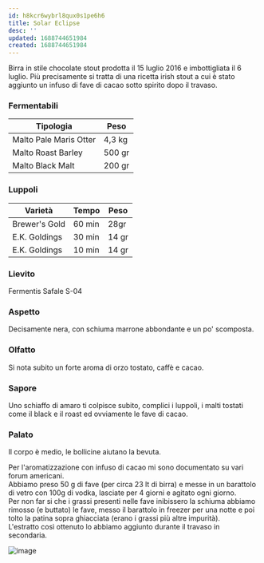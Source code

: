 ```yaml
---
id: h8kcr6wybrl8qux0s1pe6h6
title: Solar Eclipse
desc: ''
updated: 1688744651984
created: 1688744651984
---
```

Birra in stile chocolate stout prodotta il 15 luglio 2016 e imbottigliata il 6 luglio. Più precisamente si tratta di una ricetta irish stout a cui è stato aggiunto un infuso di fave di cacao sotto spirito dopo il travaso.

### Fermentabili
| Tipologia              | Peso   |
|------------------------|--------|
| Malto Pale Maris Otter | 4,3 kg |
| Malto Roast Barley     | 500 gr |
| Malto Black Malt       | 200 gr |

### Luppoli
| Varietà       | Tempo  | Peso  |
|---------------|--------|-------|
| Brewer's Gold | 60 min | 28gr  |
| E.K. Goldings | 30 min | 14 gr |
| E.K. Goldings | 10 min | 14 gr |

### Lievito
Fermentis Safale S-04

### Aspetto
Decisamente nera, con schiuma marrone abbondante e un po' scomposta.

### Olfatto
Si nota subito un forte aroma di orzo tostato, caffè e cacao.

### Sapore
Uno schiaffo di amaro ti colpisce subito, complici i luppoli, i malti tostati come il black e il roast ed ovviamente le fave di cacao.

### Palato
Il corpo è medio, le bollicine aiutano la bevuta.

Per l'aromatizzazione con infuso di cacao mi sono documentato su vari forum americani.  
Abbiamo preso 50 g di fave (per circa 23 lt di birra) e messe in un barattolo di vetro con 100g di vodka, lasciate per 4 giorni e agitato ogni giorno.  
Per non far si che i grassi presenti nelle fave inibissero la schiuma abbiamo rimosso (e buttato) le fave, messo il barattolo in freezer per una notte e poi tolto la patina sopra ghiacciata (erano i grassi più altre impurità).  
L'estratto così ottenuto lo abbiamo aggiunto durante il travaso in secondaria.

![image](./assets/images/solarEclipse.jpg)


